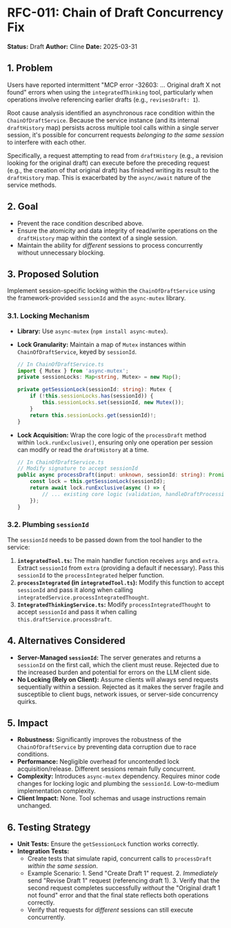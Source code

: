 # RFC-011: Chain of Draft Concurrency Fix

**Status:** Draft
**Author:** Cline
**Date:** 2025-03-31

## 1. Problem

Users have reported intermittent "MCP error -32603: ... Original draft X not found" errors when using the `integratedThinking` tool, particularly when operations involve referencing earlier drafts (e.g., `revisesDraft: 1`).

Root cause analysis identified an asynchronous race condition within the `ChainOfDraftService`. Because the service instance (and its internal `draftHistory` map) persists across multiple tool calls within a single server session, it's possible for concurrent requests *belonging to the same session* to interfere with each other.

Specifically, a request attempting to read from `draftHistory` (e.g., a revision looking for the original draft) can execute before the preceding request (e.g., the creation of that original draft) has finished writing its result to the `draftHistory` map. This is exacerbated by the `async/await` nature of the service methods.

## 2. Goal

* Prevent the race condition described above.
* Ensure the atomicity and data integrity of read/write operations on the `draftHistory` map within the context of a single session.
* Maintain the ability for *different* sessions to process concurrently without unnecessary blocking.

## 3. Proposed Solution

Implement session-specific locking within the `ChainOfDraftService` using the framework-provided `sessionId` and the `async-mutex` library.

### 3.1. Locking Mechanism

* **Library:** Use `async-mutex` (`npm install async-mutex`).
* **Lock Granularity:** Maintain a map of `Mutex` instances within `ChainOfDraftService`, keyed by `sessionId`.

    ```typescript
    // In ChainOfDraftService.ts
    import { Mutex } from 'async-mutex';
    private sessionLocks: Map<string, Mutex> = new Map();

    private getSessionLock(sessionId: string): Mutex {
        if (!this.sessionLocks.has(sessionId)) {
            this.sessionLocks.set(sessionId, new Mutex());
        }
        return this.sessionLocks.get(sessionId)!;
    }
    ```

* **Lock Acquisition:** Wrap the core logic of the `processDraft` method within `lock.runExclusive()`, ensuring only one operation per session can modify or read the `draftHistory` at a time.

    ```typescript
    // In ChainOfDraftService.ts
    // Modify signature to accept sessionId
    public async processDraft(input: unknown, sessionId: string): Promise<DraftData> {
        const lock = this.getSessionLock(sessionId);
        return await lock.runExclusive(async () => {
            // ... existing core logic (validation, handleDraftProcessing, history update) ...
        });
    }
    ```

### 3.2. Plumbing `sessionId`

The `sessionId` needs to be passed down from the tool handler to the service:

1. **`integratedTool.ts`:** The main handler function receives `args` and `extra`. Extract `sessionId` from `extra` (providing a default if necessary). Pass this `sessionId` to the `processIntegrated` helper function.
2. **`processIntegrated` (in `integratedTool.ts`):** Modify this function to accept `sessionId` and pass it along when calling `integratedService.processIntegratedThought`.
3. **`IntegratedThinkingService.ts`:** Modify `processIntegratedThought` to accept `sessionId` and pass it when calling `this.draftService.processDraft`.

## 4. Alternatives Considered

* **Server-Managed `sessionId`:** The server generates and returns a `sessionId` on the first call, which the client must reuse. Rejected due to the increased burden and potential for errors on the LLM client side.
* **No Locking (Rely on Client):** Assume clients will always send requests sequentially within a session. Rejected as it makes the server fragile and susceptible to client bugs, network issues, or server-side concurrency quirks.

## 5. Impact

* **Robustness:** Significantly improves the robustness of the `ChainOfDraftService` by preventing data corruption due to race conditions.
* **Performance:** Negligible overhead for uncontended lock acquisition/release. Different sessions remain fully concurrent.
* **Complexity:** Introduces `async-mutex` dependency. Requires minor code changes for locking logic and plumbing the `sessionId`. Low-to-medium implementation complexity.
* **Client Impact:** None. Tool schemas and usage instructions remain unchanged.

## 6. Testing Strategy

* **Unit Tests:** Ensure the `getSessionLock` function works correctly.
* **Integration Tests:**
  * Create tests that simulate rapid, concurrent calls to `processDraft` *within the same session*.
  * Example Scenario:
        1. Send "Create Draft 1" request.
        2. *Immediately* send "Revise Draft 1" request (referencing draft 1).
        3. Verify that the second request completes successfully *without* the "Original draft 1 not found" error and that the final state reflects both operations correctly.
  * Verify that requests for *different* sessions can still execute concurrently.
